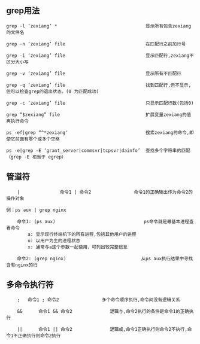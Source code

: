 ## grep用法

	grep -l ‘zexiang’ *                                 显示所有包含zexiang的文件名
	
	grep -n ‘zexiang’ file                              在匹配行之前加行号
	
	grep -i ‘zexiang’ file                              显示匹配行,zexiang不区分大小写
	
	grep -v ‘zexiang’ file                              显示所有不匹配行
	
	grep -q ‘zexiang’ file                              找到匹配行,但不显示,但可以检查grep的退出状态。(0 为匹配成功)
	
	grep -c ‘zexiang’ file                              只显示匹配行数(包括0)
	
	grep “$zexiang” file                                扩展变量zexiang的值再执行命令
	
	ps -ef|grep “^*zexiang″                             搜索zexiang的命令,即使它前面有零个或多个空格
	
	ps -e|grep -E ‘grant_server|commsvr|tcpsvr|dainfo’  查找多个字符串的匹配（grep -E 相当于 egrep）
	

## 管道符

		|				命令1 | 命令2  				 命令1的正确输出作为命令2的操作对象
	
	例：ps aux | grep nginx       
	
		命令1: (ps aux)								  ps命令就是最基本进程查看命令
			a: 显示现行终端机下的所有进程,包括其他用户的进程
			u: 以用户为主的进程状态
			x: 通常与a这个参数一起使用，可列出较完整信息
			
		命令2: (grep nginx) 							 从ps aux执行结果中寻找含有nginx的行
		

## 多命令执行符
					
		;	命令1 ; 命令2				 多个命令顺序执行,命令间没有逻辑关系

		&&   	命令1 && 命令2				逻辑与,命令2执行的条件是命令1的正确执行
	
		||   	命令1 || 命令2				逻辑或,命令1正确执行则命令2不执行,命令1不正确执行则命令2执行
